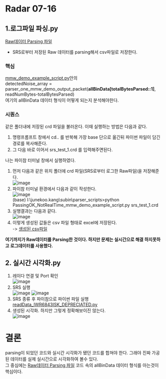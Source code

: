 # Radar 07-16

## 1.로그파일 파싱.py 
[Raw데이터 Parsing 파일](https://github.com/engineerjkk/Radar/blob/main/PassingOK_NotRealTime_mmw_demo_example_script.py)  
* SRS로부터 저장된 Raw 데이터를 parsing해서 csv파일로 저장한다.  

### 핵심

[mmw_demo_example_script.py](https://github.com/engineerjkk/Radar/blob/main/PassingOK_NotRealTime_mmw_demo_example_script.py)안의  
detectedNoise_array = parser_one_mmw_demo_output_packet(**allBinData[totalBytesParsed::1]**, readNumBytes-totalBytesParsed)  
여기의 allBinData 데이터 형식이 어떻게 되는지 분석해야한다.
 
### 시퀀스
같은 폴더내에 저장된 crd 파일을 불러온다. 이때 실행하는 방법은 다음과 같다.

1. 명령프롬프트 창에서  cd.. 를 반복해 가장 base 단으로 옮긴뒤 파이썬 파일이 담긴 경로를 복사해준다.  
2. 그 다음 바로 이어서 srs_test_1.crd 를 입력해주면된다.  

나는 파이참 터미널 창에서 실행하였다.  
1. 먼저 다음과 같은 위치 폴더에 crd 파일(SRS로부터 로그한 Raw파일)을 저장해준다.  
 ![image](https://user-images.githubusercontent.com/76835313/125942277-6f479924-c51a-4cfc-aa05-af3150b91c6e.png)
2. 파이참 터미널 환경에서 다음과 같이 작성한다.  
![image](https://user-images.githubusercontent.com/76835313/125942395-604fd673-eb94-41f9-ae12-b2239a41b49a.png)  
(base) I:\junekoo.kang\subin\parser_scripts>python PassingOK_NotRealTime_mmw_demo_example_script.py srs_test_1.crd  
3. 실행결과는 다음과 같다.  
![image](https://user-images.githubusercontent.com/76835313/125942499-b96312ee-91b7-410b-a380-7531254b7050.png)
5. 이렇게 생성된 값들은 csv 파일 형태로 excel에 저장된다.  
-> [생성된 csv파일](https://github.com/engineerjkk/Radar/blob/main/mmw_demo_output.csv)  

**여기까지가 Raw데이터를 Parsing한 것이다. 하지만 문제는 실시간으로 해결 하지못하고 로그데이터를 사용했다.**  

## 2. 실시간 시각화.py
1. 레이다 연결 및 Port 확인  
![image](https://user-images.githubusercontent.com/76835313/125943258-0bdad3e9-be24-4f5f-a467-0452ad7f8668.png)
2. SRS 실행  
![image](https://user-images.githubusercontent.com/76835313/125943337-f59f1bef-4541-4d3e-b130-9c65f6328cb7.png)
![image](https://user-images.githubusercontent.com/76835313/125943440-dc810f9b-269c-4ccd-afb0-e2857002e374.png)
3. SRS 종류 후 파이참으로 파이썬 파일 실행  
[readData_IWR6843ISK_DEPRECIATED.py](https://github.com/engineerjkk/Radar/blob/main/RealTimeOK_readData_IWR6843ISK_DEPRECIATED.py)
4. 생성된 시각화. 하지만 그렇게 정확해보이진 않는다.  
![image](https://user-images.githubusercontent.com/76835313/125943830-98ca5ff5-7f3c-4224-92d5-20628120c922.png)

# 결론
parsing이 되었던 코드와 실시간 시각화가 됐던 코드를 합쳐야 한다. 그래야 진짜 가공된 데이터를 실제 실시간으로 시각화하여 볼수 있다.    
그 중심에는 [Raw데이터 Parsing 파일](https://github.com/engineerjkk/Radar/blob/main/PassingOK_NotRealTime_mmw_demo_example_script.py) 코드 속의 allBinData 데이터 형식를 아는것이 핵심이다.

